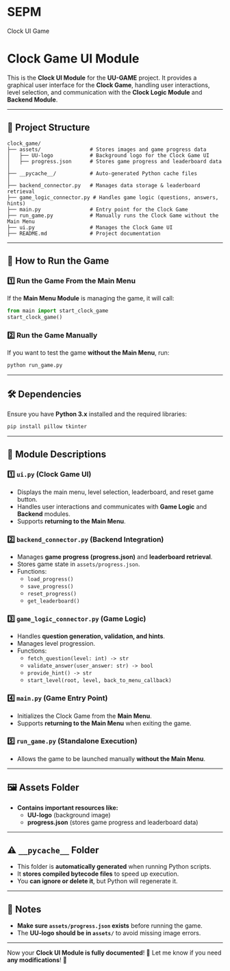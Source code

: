 # SEPM
Clock UI Game

# Clock Game UI Module
This is the **Clock UI Module** for the **UU-GAME** project. It provides a graphical user interface for the **Clock Game**, handling user interactions, level selection, and communication with the **Clock Logic Module** and **Backend Module**.

---

## 📁 Project Structure
```
clock_game/
├── assets/                # Stores images and game progress data
│   ├── UU-logo            # Background logo for the Clock Game UI
│   ├── progress.json      # Stores game progress and leaderboard data
│
├── __pycache__/           # Auto-generated Python cache files
│
├── backend_connector.py   # Manages data storage & leaderboard retrieval
├── game_logic_connector.py # Handles game logic (questions, answers, hints)
├── main.py                # Entry point for the Clock Game
├── run_game.py            # Manually runs the Clock Game without the Main Menu
├── ui.py                  # Manages the Clock Game UI
├── README.md              # Project documentation
```

---

## 🚀 How to Run the Game
### 1️⃣ Run the Game From the Main Menu
If the **Main Menu Module** is managing the game, it will call:
```python
from main import start_clock_game
start_clock_game()
```

### 2️⃣ Run the Game Manually
If you want to test the game **without the Main Menu**, run:
```sh
python run_game.py
```

---

## 🛠 Dependencies
Ensure you have **Python 3.x** installed and the required libraries:
```sh
pip install pillow tkinter
```

---

## 🔹 Module Descriptions
### 1️⃣ `ui.py` (Clock Game UI)
- Displays the main menu, level selection, leaderboard, and reset game button.
- Handles user interactions and communicates with **Game Logic** and **Backend** modules.
- Supports **returning to the Main Menu**.

### 2️⃣ `backend_connector.py` (Backend Integration)
- Manages **game progress (progress.json)** and **leaderboard retrieval**.
- Stores game state in `assets/progress.json`.
- Functions:
  - `load_progress()`
  - `save_progress()`
  - `reset_progress()`
  - `get_leaderboard()`

### 3️⃣ `game_logic_connector.py` (Game Logic)
- Handles **question generation, validation, and hints**.
- Manages level progression.
- Functions:
  - `fetch_question(level: int) -> str`
  - `validate_answer(user_answer: str) -> bool`
  - `provide_hint() -> str`
  - `start_level(root, level, back_to_menu_callback)`

### 4️⃣ `main.py` (Game Entry Point)
- Initializes the Clock Game from the **Main Menu**.
- Supports **returning to the Main Menu** when exiting the game.

### 5️⃣ `run_game.py` (Standalone Execution)
- Allows the game to be launched manually **without the Main Menu**.

---

## 🖼️ Assets Folder
- **Contains important resources like:**
  - **UU-logo** (background image)
  - **progress.json** (stores game progress and leaderboard data)

---

## ⚠️ `__pycache__` Folder
- This folder is **automatically generated** when running Python scripts.
- It **stores compiled bytecode files** to speed up execution.
- You **can ignore or delete it**, but Python will regenerate it.

---

## 📌 Notes
- **Make sure `assets/progress.json` exists** before running the game.
- The **UU-logo should be in `assets/`** to avoid missing image errors.

---

Now your **Clock UI Module is fully documented**! 🚀 Let me know if you need **any modifications**! 🎯


